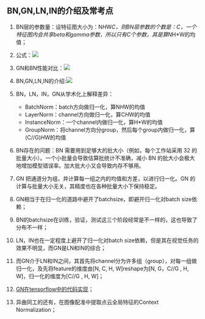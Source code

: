 ## BN,GN,LN,IN的介绍及常考点

1. BN层的参数量：设特征图大小为：N*H*W*C，则BN层参数的个数是：C，一个特征图内会共享beta和gamma参数，所以只有C个参数，其是算N*H*W的均值；

2. 公式：![](http://markdown.vtoo.pro/2019Dec20181225231741578.png)

3. GN和BN性能对比：![](http://markdown.vtoo.pro/2019Dec101604sr3tllljtja6t5zu.jpg)

4. BN,GN,LN,IN的介绍:![](http://markdown.vtoo.pro/2019Dec20181117174408398.png)

5. BN，LN，IN，GN从学术化上解释差异：
	- BatchNorm：batch方向做归一化，算N*H*W的均值
	- LayerNorm：channel方向做归一化，算C*H*W的均值
	- InstanceNorm：一个channel内做归一化，算H*W的均值
	- GroupNorm：将channel方向分group，然后每个group内做归一化，算(C//G)*H*W的均值
	
6. BN存在的问题：BN 需要用到足够大的批大小（例如，每个工作站采用 32 的批量大小）。一个小批量会导致估算批统计不准确，减小 BN 的批大小会极大地增加模型错误率。加大批大小又会导致内存不够用。

7. GN 把通道分为组，并计算每一组之内的均值和方差，以进行归一化。GN 的计算与批量大小无关，其精度也在各种批量大小下保持稳定。

8. GN相当于在归一化的道路中避开了batchsize，即避开归一化对batch size依赖；

9. BN的batchsize在训练，验证，测试这三个阶段经常是不一样的，这也导致了分布不一样；

10. LN，IN也在一定程度上避开了归一化对batch size依赖，但是其在视觉任务的效果不明显，而GN是LN和IN的综合；

11. 而GN介于LN和IN之间，其首先将channel分为许多组（group），对每一组做归一化，及先将feature的维度由[N, C, H, W]reshape为[N, G，C//G , H, W]，归一化的维度为[C//G , H, W]；

12. [GN在tensorflow中的代码实现](https://blog.csdn.net/u014380165/article/details/79810040)；

13. 异曲同工的还有，在图像配准中提取点云全局特征的Context Normalization；
